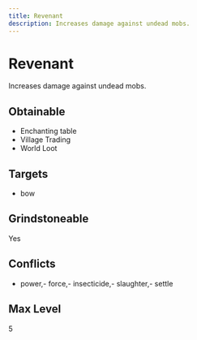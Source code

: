 ```yaml
---
title: Revenant
description: Increases damage against undead mobs.
---
```

# Revenant
Increases damage against undead mobs.
## Obtainable
- Enchanting table
- Village Trading
- World Loot
## Targets
- bow
## Grindstoneable
Yes
## Conflicts
- power,- force,- insecticide,- slaughter,- settle
## Max Level
5
